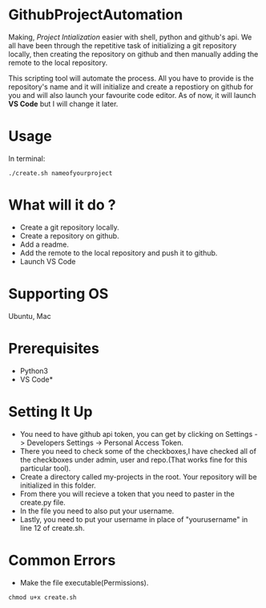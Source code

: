 # GithubProjectAutomation

Making, _Project Intialization_ easier with shell, python and github's api. We all have been through the repetitive
task of initializing a git repository locally, then creating the repository on github and then manually adding the remote to the local repository.

This scripting tool will automate the process. All you have to provide is the repository's name and it will initialize and
create a repostiory on github for you and will also launch your favourite code editor. As of now, it will launch __VS Code__ but I will change it later.

# Usage 

In terminal:

`./create.sh nameofyourproject`


# What will it do ?

* Create a git repository locally.
* Create a repository on github.
* Add a readme.
* Add the remote to the local repository and push it to github.
* Launch VS Code

# Supporting OS

Ubuntu, Mac

# Prerequisites

* Python3
* VS Code*

# Setting It Up 

* You need to have github api token, you can get by clicking on Settings -> Developers Settings -> Personal Access Token.
* There you need to check some of the checkboxes,I have checked all of the checkboxes under admin, user and repo.(That works fine for this particular tool).
* Create a directory called my-projects in the root. Your repository will be initialized in this folder.
* From there you will recieve a token that you need to paster in the create.py file.
* In the file you need to also put your username.
* Lastly, you need to put your username in place of "yourusername" in line 12 of create.sh.

# Common Errors

* Make the file executable(Permissions).

`chmod u+x create.sh`



